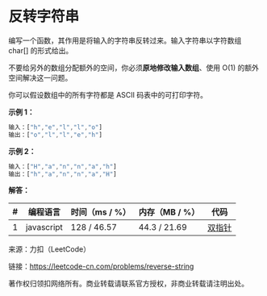 # 反转字符串

编写一个函数，其作用是将输入的字符串反转过来。输入字符串以字符数组 char[] 的形式给出。

不要给另外的数组分配额外的空间，你必须**原地修改输入数组**、使用 O(1) 的额外空间解决这一问题。

你可以假设数组中的所有字符都是 ASCII 码表中的可打印字符。

**示例 1：**

``` javascript
输入：["h","e","l","l","o"]
输出：["o","l","l","e","h"]
```

**示例 2：**

``` javascript
输入：["H","a","n","n","a","h"]
输出：["h","a","n","n","a","H"]
```

**解答：**

**#**|**编程语言**|**时间（ms / %）**|**内存（MB / %）**|**代码**
--|--|--|--|--
1|javascript|128 / 46.57|44.3 / 21.69|[双指针](./javascript/ac_v1.js)

来源：力扣（LeetCode）

链接：https://leetcode-cn.com/problems/reverse-string

著作权归领扣网络所有。商业转载请联系官方授权，非商业转载请注明出处。
